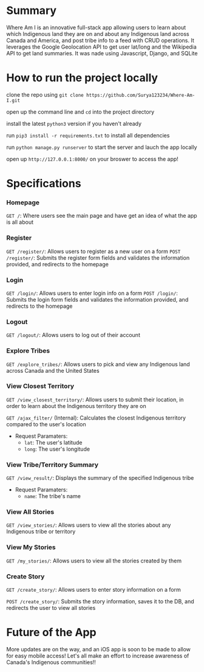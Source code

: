
# Summary
Where Am I is an innovative full-stack app allowing users to learn about which Indigenous land they are on and about any Indigenous land across Canada and America, and post tribe info to a feed with CRUD operations. It leverages the Google Geolocation API to get user lat/long and the Wikipedia API to get land summaries. It was nade using Javascript, Django, and SQLite

# How to run the project locally
clone the repo using `git clone https://github.com/Surya123234/Where-Am-I.git` 

open up the command line and `cd` into the project directory

install the latest `python3` version if you haven't already

run `pip3 install -r requirements.txt` to install all dependencies

run `python manage.py runserver` to start the server and lauch the app locally

open up `http://127.0.0.1:8000/` on your broswer to access the app!

# Specifications

### Homepage
`GET /`: Where users see the main page and have get an idea of what the app is all about

### Register
`GET /register/`: Allows users to register as a new user on a form
`POST /register/`: Submits the register form fields and validates the information provided, and redirects to the homepage

### Login
`GET /login/`: Allows users to enter login info on a form
`POST /login/`: Submits the login form fields and validates the information provided, and redirects to the homepage

### Logout
`GET /logout/`: Allows users to log out of their account

### Explore Tribes
`GET /explore_tribes/`: Allows users to pick and view any Indigenous land across Canada and the United States

### View Closest Territory
`GET /view_closest_territory/`: Allows users to submit their location, in order to learn about the Indigenous territory they are on

`GET /ajax_filter/` (Internal): Calculates the closest Indigenous territory compared to the user's location
  - Request Paramaters:
    - `lat`: The user's latitude
    - `long`: The user's longitude

### View Tribe/Territory Summary
`GET /view_result/`: Displays the summary of the specified Indigenous tribe
  - Request Paramaters:
    - `name`: The tribe's name
   
### View All Stories
`GET /view_stories/`: Allows users to view all the stories about any Indigenous tribe or territory

### View My Stories
`GET /my_stories/`: Allows users to view all the stories created by them

### Create Story
`GET /create_story/`: Allows users to enter story information on a form

`POST /create_story/`: Submits the story information, saves it to the DB, and redirects the user to view all stories


# Future of the App
More updates are on the way, and an iOS app is soon to be made to allow for easy mobile access! Let's all make an effort to increase awareness of Canada's Indigenous communities!!








